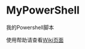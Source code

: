 MyPowerShell
============

我的Powershell脚本


使用帮助请查看[Wiki页面](https://github.com/Gsonovb/MyPowerScript/wiki)
